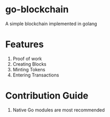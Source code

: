 # go-blockchain
A simple blockchain implemented in golang

# Features

1. Proof of work
2. Creating Blocks
2. Minting Tokens
3. Entering Transactions



# Contribution Guide
1. Native Go modules are most recommended 
